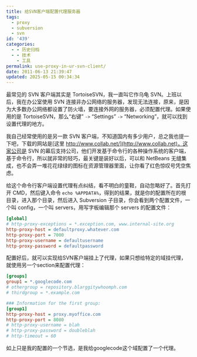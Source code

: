 ```yaml
---
title: 给SVN客户端配置代理服务器
tags:
  - proxy
  - subversion
  - svn
id: '439'
categories:
  - - 历史归档
  - - 技术
    - 工具
permalink: use-proxy-in-ur-svn-client/
date: 2011-06-13 21:39:47
updated: 2025-05-15 00:34:34
---
```


最常见的 SVN 客户端其实是 TortoiseSVN，我一直叫它作乌龟 SVN。上班以后，我在办公室使用 SVN 连接非办公网络的服务器，发现无法连接，原来，是因为大多数办公网络都设置了防火墙，要连接外网的服务器，必须配置代理。如果使用的是 TortoiseSVN，那么“右键” `->` “Settings” `->` “Networking”，就可以找到设置代理的地方。

我自己经常使用的是另一款 SVN 客户端，不知道国内有多少用户，总之我也提一下吧，下载的网站是[这里 http://www.collab.net/](http://www.collab.net)，这家公司是 SVN 的幕后支持公司，他们开发基于命令行的各种操作系统的客户端，基于命令行，所以就非常的轻巧，最关键是装好以后，可以和 NetBeans 无缝集成，也不会弄一堆花花绿绿的图标在资源管理器里面，让你看了红色惊叹号凭空焦虑。

给这个命令行客户端设置代理有点纠结，看不明白的童鞋，自动忽略好了。首先打开 CMD，然后键入命令 `echo %APPDATA%`，得到的结果，就是你的配置所在的根目录，进入那个目录，然后进入 Subversion 子目录，你会看到两个配置文件，一个叫 config，一个叫 servers，用写字板编辑那个 servers 的配置文件：

```ini
[global]
# http-proxy-exceptions = *.exception.com, www.internal-site.org
http-proxy-host = defaultproxy.whatever.com
http-proxy-port = 7000
http-proxy-username = defaultusername
http-proxy-password = defaultpassword
```

配置好后，就可以实现给SVN客户端挂上了代理，如果只想给特定的域挂代理，就使用另一个section来配置代理：

```ini
[groups]
group1 = *.googlecode.com
# othergroup = repository.blarggitywhoomph.com
# thirdgroup = *.example.com

### Information for the first group:
[group1]
http-proxy-host = proxy.myoffice.com
http-proxy-port = 8080
# http-proxy-username = blah
# http-proxy-password = doubleblah
# http-timeout = 60
```

如上只是我的配置的一个节选，是我给googlecode这个域配置了一个代理。
